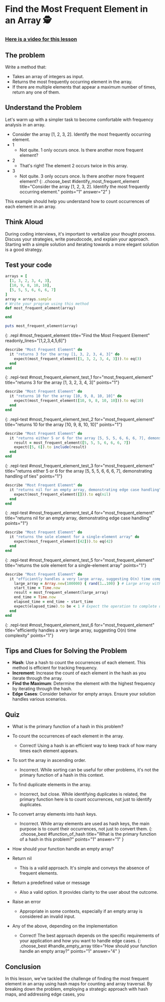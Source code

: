 # Find the Most Frequent Element in an Array 🕵️

### [Here is a video for this lesson](https://www.youtube.com/watch?v=EXN6GsXpUH0)

## The problem
Write a method that:

- Takes an array of integers as input.
- Returns the most frequently occurring element in the array.
- If there are multiple elements that appear a maximum number of times, return any one of them.

## Understand the Problem
Let's warm up with a simpler task to become comfortable with frequency analysis in an array.

- Consider the array [1, 2, 3, 2]. Identify the most frequently occurring element.
- 1
  - Not quite. 1 only occurs once. Is there another more frequent element?
- 2
  - That's right! The element 2 occurs twice in this array.
- 3
  - Not quite. 3 only occurs once. Is there another more frequent element?
{: .choose_best #identify_most_frequent_element title="Consider the array [1, 2, 3, 2]. Identify the most frequently occurring element." points="1" answer="2" }

This example should help you understand how to count occurrences of each element in an array.

## Think Aloud
During coding interviews, it's important to verbalize your thought process. Discuss your strategies, write pseudocode, and explain your approach. Starting with a simple solution and iterating towards a more elegant solution is a good strategy.

## Test your code
```ruby
arrays = [
  [1, 3, 2, 3, 4, 3],
  [10, 9, 8, 10, 10],
  [5, 5, 5, 6, 6, 6, 7]
]
array = arrays.sample
# Write your program using this method
def most_frequent_element(array)

end

puts most_frequent_element(array)
```
{: .repl #most_frequent_element title="Find the Most Frequent Element" readonly_lines="[1,2,3,4,5,6]"}

```ruby
describe "Most Frequent Element" do
  it "returns 3 for the array [1, 3, 2, 3, 4, 3]" do
    expect(most_frequent_element([1, 3, 2, 3, 4, 3])).to eq(3)
  end
end
```
{: .repl-test #most_frequent_element_test_1 for="most_frequent_element" title="returns 3 for the array [1, 3, 2, 3, 4, 3]" points="1"}

```ruby
describe "Most Frequent Element" do
  it "returns 10 for the array [10, 9, 8, 10, 10]" do
    expect(most_frequent_element([10, 9, 8, 10, 10])).to eq(10)
  end
end
```
{: .repl-test #most_frequent_element_test_2 for="most_frequent_element" title="returns 10 for the array [10, 9, 8, 10, 10]" points="1"}

```ruby
describe "Most Frequent Element" do
  it "returns either 5 or 6 for the array [5, 5, 5, 6, 6, 6, 7], demonstrating handling of ties" do
    result = most_frequent_element([5, 5, 5, 6, 6, 6, 7])
    expect([5, 6]).to include(result)
  end
end
```
{: .repl-test #most_frequent_element_test_3 for="most_frequent_element" title="returns either 5 or 6 for the array [5, 5, 5, 6, 6, 6, 7], demonstrating handling of ties" points="1"}

```ruby
describe "Most Frequent Element" do
  it "returns nil for an empty array, demonstrating edge case handling" do
    expect(most_frequent_element([])).to eq(nil)
  end
end
```
{: .repl-test #most_frequent_element_test_4 for="most_frequent_element" title="returns nil for an empty array, demonstrating edge case handling" points="1"}

```ruby
describe "Most Frequent Element" do
  it "returns the sole element for a single-element array" do
    expect(most_frequent_element([42])).to eq(42)
  end
end
```
{: .repl-test #most_frequent_element_test_5 for="most_frequent_element" title="returns the sole element for a single-element array" points="1"}

```ruby
describe "Most Frequent Element" do
  it "efficiently handles a very large array, suggesting O(n) time complexity" do
    large_array = Array.new(100000) { rand(1..100) } # Large array with random elements
    start_time = Time.now
    result = most_frequent_element(large_array)
    end_time = Time.now
    elapsed_time = end_time - start_time
    expect(elapsed_time).to be < 1 # Expect the operation to complete quickly for an O(n) solution
  end
end
```
{: .repl-test #most_frequent_element_test_6 for="most_frequent_element" title="efficiently handles a very large array, suggesting O(n) time complexity" points="1"}

## Tips and Clues for Solving the Problem
- **Hash**: Use a hash to count the occurrences of each element. This method is efficient for tracking frequency.
- **Increment**: Increase the count of each element in the hash as you iterate through the array.
- **Find the Maximum**: Determine the element with the highest frequency by iterating through the hash.
- **Edge Cases**: Consider behavior for empty arrays. Ensure your solution handles various scenarios.

## Quiz
- What is the primary function of a hash in this problem?
- To count the occurrences of each element in the array.
  - Correct! Using a hash is an efficient way to keep track of how many times each element appears.
- To sort the array in ascending order.
  - Incorrect. While sorting can be useful for other problems, it's not the primary function of a hash in this context.
- To find duplicate elements in the array.
  - Incorrect, but close. While identifying duplicates is related, the primary function here is to count occurrences, not just to identify duplicates.
- To convert array elements into hash keys.
  - Incorrect. While array elements are used as hash keys, the main purpose is to count their occurrences, not just to convert them.
{: .choose_best #function_of_hash title="What is the primary function of a hash in this problem?" points="1" answer="1" }

- How should your function handle an empty array?
- Return nil
  - This is a valid approach. It's simple and conveys the absence of frequent elements.
- Return a predefined value or message
  - Also a valid option. It provides clarity to the user about the outcome.
- Raise an error
  - Appropriate in some contexts, especially if an empty array is considered an invalid input.
- Any of the above, depending on the implementation
  - Correct! The best approach depends on the specific requirements of your application and how you want to handle edge cases.
{: .choose_best #handle_empty_array title="How should your function handle an empty array?" points="1" answer="4" }

## Conclusion
In this lesson, we've tackled the challenge of finding the most frequent element in an array using hash maps for counting and array traversal. By breaking down the problem, employing a strategic approach with hash maps, and addressing edge cases, you
